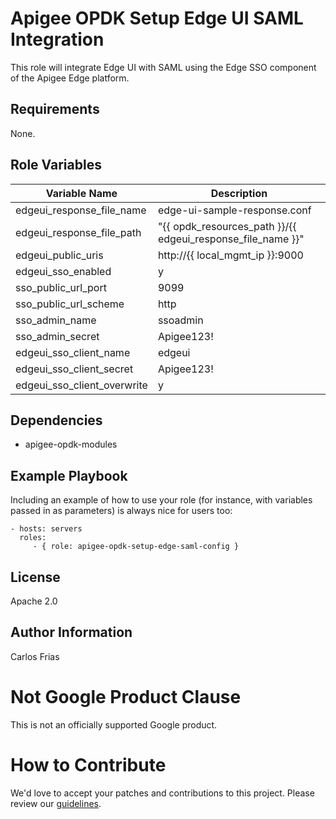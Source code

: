 Apigee OPDK Setup Edge UI SAML Integration
=========

This role will integrate Edge UI with SAML using the Edge SSO component of the Apigee Edge platform.  


Requirements
------------

None.

Role Variables
--------------

| Variable Name | Description |
| --- | --- |
| edgeui_response_file_name | edge-ui-sample-response.conf |
| edgeui_response_file_path | "{{ opdk_resources_path }}/{{ edgeui_response_file_name }}" |
| edgeui_public_uris | http://{{ local_mgmt_ip }}:9000 |
| edgeui_sso_enabled | y |
| sso_public_url_port | 9099 |
| sso_public_url_scheme | http |
| sso_admin_name | ssoadmin |
| sso_admin_secret | Apigee123! |
| edgeui_sso_client_name | edgeui |
| edgeui_sso_client_secret | Apigee123! |
| edgeui_sso_client_overwrite | y |


Dependencies
------------

* apigee-opdk-modules

Example Playbook
----------------

Including an example of how to use your role (for instance, with variables passed in as parameters) is always nice for users too:

    - hosts: servers
      roles:
         - { role: apigee-opdk-setup-edge-saml-config }

License
-------

Apache 2.0

Author Information
------------------

Carlos Frias



<!-- BEGIN Google Required Disclaimer -->

# Not Google Product Clause

This is not an officially supported Google product.
<!-- END Google Required Disclaimer -->
<!-- BEGIN Google How To Contribute -->
# How to Contribute

We'd love to accept your patches and contributions to this project. Please review our [guidelines](CONTRIBUTING.md).
<!-- END Google How To Contribute -->
